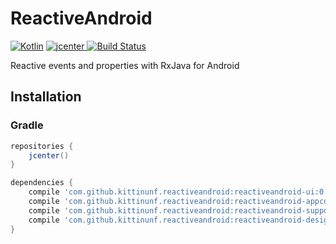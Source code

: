 # ReactiveAndroid

[ ![Kotlin](https://img.shields.io/badge/Kotlin-1.0.0-blue.svg)](http://kotlinlang.org) [ ![jcenter](https://api.bintray.com/packages/kittinunf/maven/ReactiveAndroid/images/download.svg) ](https://bintray.com/kittinunf/maven/ReactiveAndroid/_latestVersion) [![Build Status](https://travis-ci.org/kittinunf/ReactiveAndroid.svg?branch=master)](https://travis-ci.org/kittinunf/ReactiveAndroid)

Reactive events and properties with RxJava for Android 

## Installation

### Gradle

``` Groovy
repositories {
    jcenter()
}

dependencies {
    compile 'com.github.kittinunf.reactiveandroid:reactiveandroid-ui:0.2.3' //for base UI 
    compile 'com.github.kittinunf.reactiveandroid:reactiveandroid-appcompat-v7:0.2.3' //for appcompat-v7 module 
    compile 'com.github.kittinunf.reactiveandroid:reactiveandroid-support-v4:0.2.3' //for support-v4 module 
    compile 'com.github.kittinunf.reactiveandroid:reactiveandroid-design:0.2.3' //for design support module 
}
```

